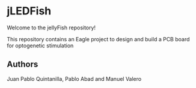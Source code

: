 # jLEDFish

Welcome to the jellyFish repository!

This repository contains an Eagle project to design and build a PCB board for optogenetic stimulation

## Authors
Juan Pablo Quintanilla, Pablo Abad and Manuel Valero
